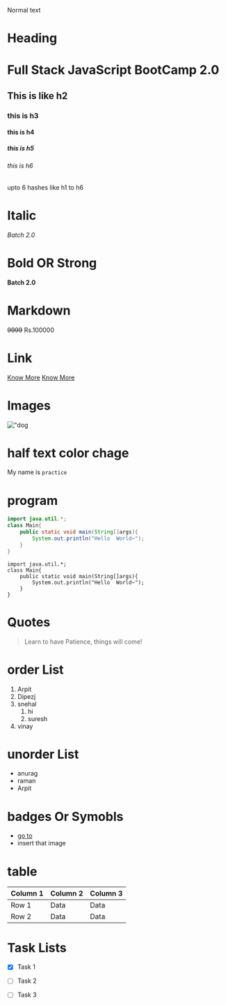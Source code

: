Normal text
# Heading
# Full  Stack JavaScript BootCamp 2.0
## This is like h2
### this is h3 
#### this is h4
##### this is h5
###### this is h6 
upto 6 hashes like h1 to h6 



# Italic 
_Batch 2.0_
# Bold OR Strong
**Batch 2.0**

# Markdown 
~~9999~~ Rs.100000 

# Link 
[Know More](http://www.google.com)
[Know More](http://www.google.com  "company name")

# Images
!["dog]()
# half text color chage 

My name is `practice`

# program 
``` java
import java.util.*;
class Main{
    public static void main(String[]args){
        System.out.println("Hello  World~");
    }
}

```
```
import java.util.*;
class Main{
    public static void main(String[]args){
        System.out.println("Hello  World~");
    }
}
```

# Quotes 
>Learn to have Patience, things will come!
#  order List
1. Arpit 
2. Dipezj
3. snehal 
     1. hi 
     2. suresh 
1. vinay 
# unorder List
- anurag 
- raman 
- Arpit

# badges  Or Symobls

- [go to](shields.io "this is badges")
- insert that image 
![]()
# table
| Column 1 | Column 2 | Column 3 |
|----------|----------|----------|
| Row 1    | Data     | Data     |
| Row 2    | Data     | Data     | 

# Task Lists 

- [x] Task 1
- [ ] Task 2
- [ ] Task 3




